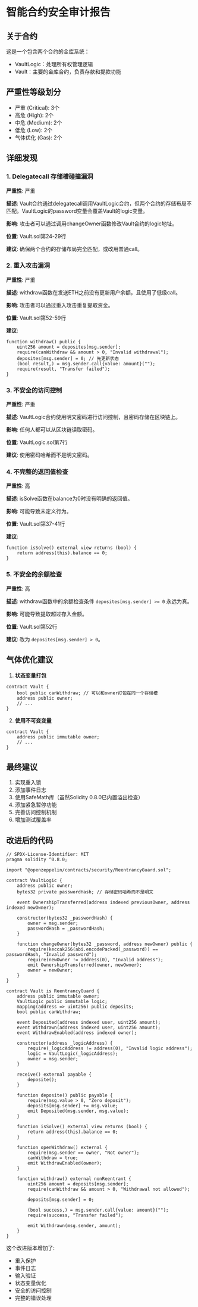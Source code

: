 # 智能合约安全审计报告

## 关于合约
这是一个包含两个合约的金库系统：
- VaultLogic：处理所有权管理逻辑
- Vault：主要的金库合约，负责存款和提款功能

## 严重性等级划分
- 严重 (Critical): 3个
- 高危 (High): 2个
- 中危 (Medium): 2个
- 低危 (Low): 2个
- 气体优化 (Gas): 2个

## 详细发现

### 1. Delegatecall 存储槽碰撞漏洞

**严重性**:
 严重  

**描述**:
 Vault合约通过delegatecall调用VaultLogic合约，但两个合约的存储布局不匹配。VaultLogic的password变量会覆盖Vault的logic变量。  

**影响**:
 攻击者可以通过调用changeOwner函数修改Vault合约的logic地址。  

**位置**:
 Vault.sol第24-29行  

**建议**:
 确保两个合约的存储布局完全匹配，或改用普通call。

### 2. 重入攻击漏洞

**严重性**:
 严重  

**描述**:
 withdraw函数在发送ETH之前没有更新用户余额，且使用了低级call。  

**影响**:
 攻击者可以通过重入攻击重复提取资金。  

**位置**:
 Vault.sol第52-59行  

**建议**:

```solidity
function withdraw() public {
    uint256 amount = deposites[msg.sender];
    require(canWithdraw && amount > 0, "Invalid withdrawal");
    deposites[msg.sender] = 0; // 先更新状态
    (bool result,) = msg.sender.call{value: amount}("");
    require(result, "Transfer failed");
}
```

### 3. 不安全的访问控制

**严重性**:
 严重  

**描述**:
 VaultLogic合约使用明文密码进行访问控制，且密码存储在区块链上。  

**影响**:
 任何人都可以从区块链读取密码。  

**位置**:
 VaultLogic.sol第7行  

**建议**:
 使用密码哈希而不是明文密码。

### 4. 不完整的返回值检查

**严重性**:
 高  

**描述**:
 isSolve函数在balance为0时没有明确的返回值。  

**影响**:
 可能导致未定义行为。  

**位置**:
 Vault.sol第37-41行  

**建议**:

```solidity
function isSolve() external view returns (bool) {
    return address(this).balance == 0;
}
```

### 5. 不安全的余额检查

**严重性**:
 高  

**描述**:
 withdraw函数中的余额检查条件 `deposites[msg.sender] >= 0` 永远为真。  

**影响**:
 可能导致提取超过存入金额。  

**位置**:
 Vault.sol第52行  

**建议**:
 改为 `deposites[msg.sender] > 0`。

## 气体优化建议

1. **状态变量打包**
```solidity
contract Vault {
    bool public canWithdraw; // 可以和owner打包在同一个存储槽
    address public owner;
    // ...
}
```

2. **使用不可变变量**
```solidity
contract Vault {
    address public immutable owner;
    // ...
}
```

## 最终建议

1. 实现重入锁
2. 添加事件日志
3. 使用SafeMath库（虽然Solidity 0.8.0已内置溢出检查）
4. 添加紧急暂停功能
5. 完善访问控制机制
6. 增加测试覆盖率

## 改进后的代码
```solidity
// SPDX-License-Identifier: MIT
pragma solidity ^0.8.0;

import "@openzeppelin/contracts/security/ReentrancyGuard.sol";

contract VaultLogic {
    address public owner;
    bytes32 private passwordHash; // 存储密码哈希而不是明文

    event OwnershipTransferred(address indexed previousOwner, address indexed newOwner);

    constructor(bytes32 _passwordHash) {
        owner = msg.sender;
        passwordHash = _passwordHash;
    }

    function changeOwner(bytes32 _password, address newOwner) public {
        require(keccak256(abi.encodePacked(_password)) == passwordHash, "Invalid password");
        require(newOwner != address(0), "Invalid address");
        emit OwnershipTransferred(owner, newOwner);
        owner = newOwner;
    }
}

contract Vault is ReentrancyGuard {
    address public immutable owner;
    VaultLogic public immutable logic;
    mapping(address => uint256) public deposits;
    bool public canWithdraw;

    event Deposited(address indexed user, uint256 amount);
    event Withdrawn(address indexed user, uint256 amount);
    event WithdrawEnabled(address indexed owner);

    constructor(address _logicAddress) {
        require(_logicAddress != address(0), "Invalid logic address");
        logic = VaultLogic(_logicAddress);
        owner = msg.sender;
    }

    receive() external payable {
        deposite();
    }

    function deposite() public payable {
        require(msg.value > 0, "Zero deposit");
        deposits[msg.sender] += msg.value;
        emit Deposited(msg.sender, msg.value);
    }

    function isSolve() external view returns (bool) {
        return address(this).balance == 0;
    }

    function openWithdraw() external {
        require(msg.sender == owner, "Not owner");
        canWithdraw = true;
        emit WithdrawEnabled(owner);
    }

    function withdraw() external nonReentrant {
        uint256 amount = deposits[msg.sender];
        require(canWithdraw && amount > 0, "Withdrawal not allowed");
        
        deposits[msg.sender] = 0;
        
        (bool success,) = msg.sender.call{value: amount}("");
        require(success, "Transfer failed");
        
        emit Withdrawn(msg.sender, amount);
    }
}
```

这个改进版本增加了:
- 重入保护
- 事件日志
- 输入验证
- 状态变量优化
- 安全的访问控制
- 完整的错误处理